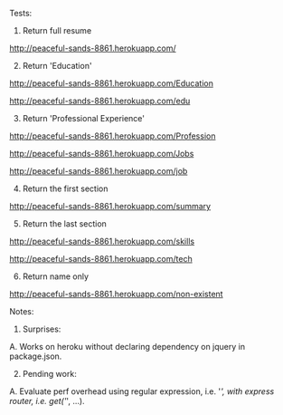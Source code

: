 Tests:

1. Return full resume

http://peaceful-sands-8861.herokuapp.com/

2. Return 'Education'

http://peaceful-sands-8861.herokuapp.com/Education

http://peaceful-sands-8861.herokuapp.com/edu

3. Return 'Professional Experience'

http://peaceful-sands-8861.herokuapp.com/Profession

http://peaceful-sands-8861.herokuapp.com/Jobs

http://peaceful-sands-8861.herokuapp.com/job

4. Return the first section

http://peaceful-sands-8861.herokuapp.com/summary

5. Return the last section

http://peaceful-sands-8861.herokuapp.com/skills

http://peaceful-sands-8861.herokuapp.com/tech

6. Return name only

http://peaceful-sands-8861.herokuapp.com/non-existent


Notes:

1. Surprises:

A. Works on heroku without declaring dependency on jquery in package.json.

2. Pending work:

A. Evaluate perf overhead using regular expression, i.e. '*', with express router, i.e. get('*', ...).